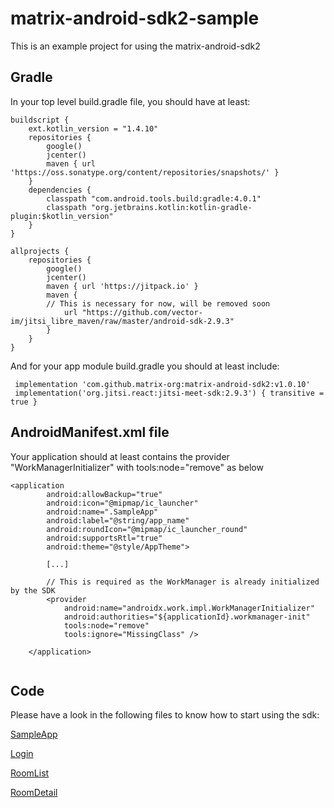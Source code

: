 # matrix-android-sdk2-sample

This is an example project for using the matrix-android-sdk2


## Gradle

In your top level build.gradle file, you should have at least:

```
buildscript {
    ext.kotlin_version = "1.4.10"
    repositories {
        google()
        jcenter()
        maven { url 'https://oss.sonatype.org/content/repositories/snapshots/' }
    }
    dependencies {
        classpath "com.android.tools.build:gradle:4.0.1"
        classpath "org.jetbrains.kotlin:kotlin-gradle-plugin:$kotlin_version"
    }
}

allprojects {
    repositories {
        google()
        jcenter()
        maven { url 'https://jitpack.io' }
        maven {
        // This is necessary for now, will be removed soon
            url "https://github.com/vector-im/jitsi_libre_maven/raw/master/android-sdk-2.9.3"
        }
    }
}
```

And for your app module build.gradle you should at least include:

```
 implementation 'com.github.matrix-org:matrix-android-sdk2:v1.0.10'
 implementation('org.jitsi.react:jitsi-meet-sdk:2.9.3') { transitive = true }
```

## AndroidManifest.xml file

Your application should at least contains the provider "WorkManagerInitializer" with tools:node="remove" as below

```
<application
        android:allowBackup="true"
        android:icon="@mipmap/ic_launcher"
        android:name=".SampleApp"
        android:label="@string/app_name"
        android:roundIcon="@mipmap/ic_launcher_round"
        android:supportsRtl="true"
        android:theme="@style/AppTheme">
        
        [...]

        // This is required as the WorkManager is already initialized by the SDK
        <provider
            android:name="androidx.work.impl.WorkManagerInitializer"
            android:authorities="${applicationId}.workmanager-init"
            tools:node="remove"
            tools:ignore="MissingClass" />

    </application>
    
```

## Code

Please have a look in the following files to know how to start using the sdk: 

[SampleApp](app/src/main/java/org/matrix/android/sdk/sample/SampleApp.kt)

[Login](/app/src/main/java/org/matrix/android/sdk/sample/ui/SimpleLoginFragment.kt)

[RoomList](/app/src/main/java/org/matrix/android/sdk/sample/ui/RoomListFragment.kt)

[RoomDetail](/app/src/main/java/org/matrix/android/sdk/sample/ui/RoomDetailFragment.kt)

